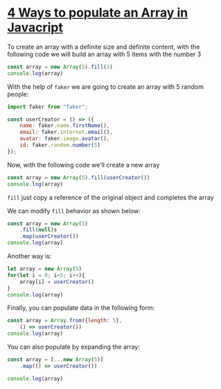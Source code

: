 # [4 Ways to populate an Array in Javacript](https://egghead.io/lessons/javascript-4-ways-to-populate-an-array-in-javacript)


<TimeStamp start="0:01" end="0:10">

To create an array with a definite size and definite content, with the following code we will build an array with 5 items with the number 3

```jsx
const array = new Array(5).fill(3)
console.log(array)
```

</TimeStamp>

<TimeStamp start="0:16" end="0:20">

With the help of `faker` we are going to create an array with 5 random people: 

```jsx
import faker from "faker";

const userCreator = () => ({
    name: faker.name.firstName(),
    email: faker.internet.email(),
    avatar: faker.image.avatar(),
    id: faker.random.number(5)
});
```

</TimeStamp>

<TimeStamp start="0:21" end="0:30">

Now, with the following code we'll create a new array

```jsx
const array = new Array(5).fill(userCreator())
console.log(array)
```

</TimeStamp>

<TimeStamp start="0:31" end="0:36">

`fill` just copy a reference  of the original object and completes the array

</TimeStamp>

<TimeStamp start="0:43" end="0:50">

We can modify `fill` behavior as shown below:

```jsx
const array = new Array(5)
    .fill(null)s
    .map(userCreator())
console.log(array)
```

</TimeStamp>

<TimeStamp start="0:19" end="0:26">

Another way is: 

```jsx 
let array = new Array(5)
for(let i = 0; i<5; i++){
    array[i] = userCreator()
}
console.log(array)
```

</TimeStamp>

<TimeStamp start="0:19" end="0:26">

Finally, you can populate data in the following form: 

```jsx
const array = Array.from({length: 5},
    () => userCreator())
console.log(array)
```

</TimeStamp>

<TimeStamp start="0:19" end="0:26">

You can also populate by expanding the array:

```jsx
const array = [...new Array(5)]
    .map(() => userCreator())

console.log(array)
```

</TimeStamp>